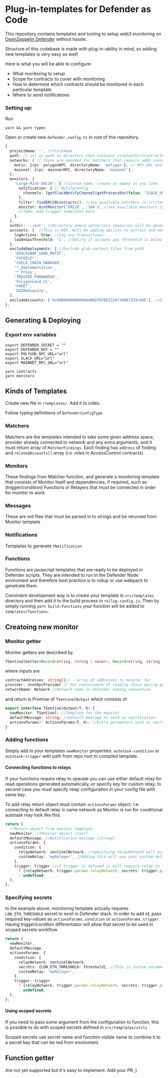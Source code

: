 # Plug-in-templates for Defender as Code

This repository contains templates and tooling to setup web3 monitoring on [OpenZeppelin Defender](https://defender.openzeppelin.com) without hassle.

Structure of this codebase is made with plug-in-ability in mind, so adding new templates is very easy as well!

Here is what you will be able to configure:

- What monitoring to setup
- Scope for contracts to cover with monitoring
- How to determine which contracts should be monitored in each particular template
- Where to send notifications

### Setting up:

Run

```
yarn && yarn types
```

Open or create new `defender.config.ts` in root of this repository.

```ts
{
  projectName: '', //StackName
  path: // url or path to directory that contains /<network>/<contractName>.json. File must contain {abi, address} properties.
  networks: { // these are needded for matchers that require web3 connection
    matic: {rpc: polygonRPC, directoryName: 'polygon'}, // RPC URL and directory names in path ^^
    mainnet: {rpc: mainnerRPC, directoryName: 'mainnet'},
  },
  monitors: {
    'Large-Mint-ERC20': { //Custom name, create as amany as you like
      notification: { // Notifyconfig
        channels: [getSlackNotifyChannel(getProcessEnv(false, 'SLACK_URL'))], //availible getters in /src/templates/notifications
      },
      filter: findERC20Contracts(), //see availible matchers in src/templates/matchers
      monitor: mintMonitor('ERC20', '100'), //see availible monitors in src/templates/monitors
      //ToDo: Add trigger templates here
    },
  },
  outDir: './out', //Directory where serverless resources will be generated.
  accounts: {  //This is WIP. Will be adding ability to extract and monitor for all priv. accounts soon
    logActions: true, //Log any transactions
    lowOnGasThreshold: '1', //Notify if account gas threshold is below set value
  },
  excludeDeployments: [ //Exclude glob pattern files from path
    'QUICKSWAP_SAND_MATIC',
    'FXCHILD*',
    'CHILD_CHAIN_MANAGER',
    '*_Implementation',
    '*_Proxy',
    'TRUSTED_FORWARDER',
    'PolygonLand_V1',
    'FAKE*',
    'DAIMedianize',
  ],
  excludeAccounts: ['0x000000000000AAeB6D7670E522A718067333cd4E'], //Exclude accounts from all monitoring
};
```

## Generating & Deploying

### Export env variables

```
export DEFENDER_SECRET = ""
export DEFENDER_KEY = ""
export POLYGON_RPC_URL="url"
export SLACK_URL="url"
export MAINNET_RPC_URL="url"

```

```
yarn contracts
yarn monitors
```

## Kinds of Templates

Create new file in `/templates/`. Add it to index.

Follow typing definitions of `DefenderConfigType`

### Matchers

Matchers are the templates intended to take some given address space, provider already connected to network and any extra arguments, and it must return array of `MatcherFindings`. Each finding has `address` of finding and `relatedAccounts[]` array (i.e. roles in AccessControl contracts)

### Monitors

These findings from Matcher function, and generate a monitoring template that consists of Monitor itself and dependencies, if required, such as (trigger/condition) Functions or Relayers that must be connected in order for monitor to work

### Messages

These are md files that must be parsed in to strings and be returned from Monitor template

### Notifications

Templates to generate `YNotification`

### Functions

Functions are javascript templates that are ready to be deployed in Defender scripts. They are intended to run in the Defender Node enviroment and therefore best practice is to rollup or use webpack to genetrate them.

Convinient development way is to create your template in `src/templates` directory and then add it to the build process in `rollup.config.js`. Then by simply running `yarn build:functions` your function will be added to `templates/functions`.

## Creatoing new monitor

### Monitor getter

Monitor getters are described by

```ts
TSentinelGetter<Record<string, string | never>, Record<string, string | never>>;
```

where inputs are

```ts
contractAddresses: string[]// - array of addresses to monitor for
provider: JsonRpcProvider // For convinience of reading chain during generation you have provider availible (running on future monitors network)
networkName: Network //Network name in Defender naming convention
```

and return is Promise of `TSentinelOutput` which consists of

```ts
export interface TSentinelOutput<T, K> {
  newMonitor: TSentinel; //Template for the monitor
  defaultMessage: string; //Default message to send as notificaiton
  actionsParams?: ActionsParams<T, K>; //Extra parameters such as secrets or relay definitions
}
```

### Adding functions

Simply add in your templates `newMonitor` properties: `autotask-condition` or `autotask-trigger` with path from repo root to compiled template.

#### Connecting functions to relays

If your functions require relay to operate you can use either default relay for read operations generated automatically, or specify key for custom relay. In second case you must specify relay configuration in your config file with same key.

To add relay return object must contain `actionsParams` object. I.e. connecting to default relay in same network as Monitor is run for conditional autotask may look like this:

```ts
return {
  //Return object from monitor template
  newMonitor, //Monitor object itself
  defaultMessage, //Notification message (string)
  actionsParams: {
    condition: {
      relayNetwork: sentinelNetwork, //Specifying relayNetwork will automatically add default_reader relay on that network
      customRelay: 'myRelayer', //Adding this will use your custom defined relayer from config file instead of default
    },
    trigger: trigger //if trigger is defined it will require relay in trigger autotask.
      ? {relayNetwork: trigger.params.relayNetwork, secrets: trigger.params}
      : undefined,
  },
};
```

### Specifying secrets

In the example above, monitoring template actually requires `LOW_ETH_THRESHOLD` secret to exist in Defender stack. In order to add id, pass required key-values as `actionsParams.condition` or `actionsParams.trigger`. Having trigger/conditon differentiator will allow that secret to be used in scoped secrets workflow

```ts
return {
  newMonitor,
  defaultMessage,
  actionsParams: {
    condition: {
      relayNetwork: sentinelNetwork,
      secrets: {LOW_ETH_THRESHOLD: threshold}, //This is custom parameter that autotask needs to consume from secrets
      customRelay: 'myRelayer',
    },
    trigger: trigger
      ? {relayNetwork: trigger.params.relayNetwork, secrets: trigger.params}
      : undefined,
  },
};
```

#### Using scoped secrets

If you need to pass some argument from the configuration to function, this is possible to do with scoped secrets defined in `src/templates/utils`

Scoped secrets use secret name and function visible name to combine it to a secret key that can be red from enviroment.

## Function getter

Are not yet supported but it's easy to implement. Add your PR ;)
